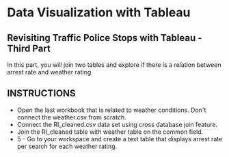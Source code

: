 # Data Visualization with Tableau
## Revisiting Traffic Police Stops with Tableau - Third Part

In this part, you will join two tables and explore if there is a relation between arrest rate and weather rating.

## INSTRUCTIONS
* Open the last workbook that is related to weather conditions. Don't connect the weather.csv from scratch. 
* Connect the RI_cleaned.csv data set using cross database join feature.
* Join the RI_cleaned table with weather table on the common field.
* 5 - Go to your workspace and create a text table that displays arrest rate per search for each weather rating.
